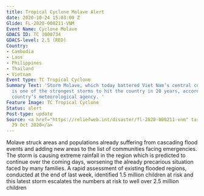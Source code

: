 ```yaml
---
title: Tropical Cyclone Molave Alert
date: 2020-10-24 15:03:00 Z
Glide: FL-2020-000211-VNM
Event Name: Cyclone Molave
GDACS ID: TC 1000734
GDACS-level: 2.5 (RED)
Country:
- Cambodia
- Laos
- Philippines
- Thailand
- Vietnam
Event type: TC Tropical Cyclone
Summary Text: 'Storm Molave, which today battered Viet Nam’s central coastal region,
  is one of the strongest storms to hit the country in 20 years, according to the
  country’s meteorological agency. '
Feature Image: TC Tropical Cyclone
Status: alert
Post-type: update
Source: <a href="https://reliefweb.int/disaster/fl-2020-000211-vnm" target="_blank">UNICEF,
  29 Oct 2020</a>
---
```


Molave struck areas and populations already suffering from cascading flood events and adding new areas to the list of communities facing emergencies. The storm is causing extreme rainfall in the region which is predicted to continue over the coming days, worsening the already precarious situation faced by many families. A rapid assessment of existing flooded regions, conducted at the end of last week, identified 1.5 million children at risk and this latest storm escalates the numbers at risk to well over 2.5 million children